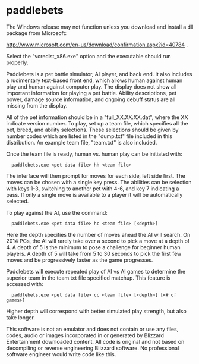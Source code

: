 paddlebets
==========
The Windows release may not function unless you download and install a dll package from Microsoft:

http://www.microsoft.com/en-us/download/confirmation.aspx?id=40784 .

Select the "vcredist_x86.exe" option and the executable should run properly.

Paddlebets is a pet battle simulator, AI player, and back end.  It also includes a rudimentary text-based front end, which allows human against human play and human against computer play.  The display does not show all  important information for playing a pet battle.  Ability descriptions, pet power, damage source information, and ongoing debuff status are all missing from the display.

All of the pet information should be in a "full_XX.XX.XX.dat", where the XX indicate version number.  To play, set up a team file, which specifies all the pet, breed, and ability selections.  These selections should be given by number codes which are listed in the "dump.txt" file included in this distribution. An example team file, "team.txt" is also included.

Once the team file is ready, human vs. human play can be initiated with:

      paddlebets.exe <pet data file> hh <team file>
      
The interface will then prompt for moves for each side, left side first.  The moves can be chosen with a single key press.  The abilities can be selection with keys 1-3, switching to another pet with 4-6, and key 7 indicating a pass.  If only a single move is available to a player it will be automatically selected.

To play against the AI, use the command:

      paddlebets.exe <pet data file> hc <team file> [<depth>]
      
Here the depth specifies the number of moves ahead the AI will search.  On 2014 PCs, the AI will rarely take over a second to pick a move at a depth of 4.  A depth of 5 is the minimum to pose a challenge for beginner human players.  A depth of 5 will take from 5 to 30 seconds to pick the first few moves and be progressively faster as the game progresses.

Paddlebets will execute repeated play of AI vs AI games to determine the superior team in the team.txt file specified matchup.  This feature is accessed with:

      paddlebets.exe <pet data file> cc <team file> [<depth>] [<# of games>]
      
Higher depth will correspond with better simulated play strength, but also take longer.

This software is not an emulator and does not contain or use any files, codes, audio or images incorporated in or generated by Blizzard Entertainment downloaded content.  All code is original and not based on decompiling or reverse engineering Blizzard software.  No professional software engineer would write code like this.

